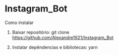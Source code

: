 # Instagram_Bot
Como instalar
1) Baixar repositório:
git clone https://github.com/Alexandre1921/Instagram_Bot

2) Instalar depêndencias e bibliotecas:
yarn
